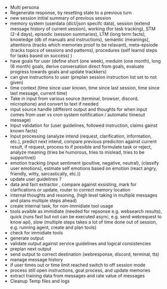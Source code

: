 - Multi persona
- Regenerate response, by resetting state to a previous turn
- new session initial summary of previous session
- memory system (userdata (dict/json specifc data), session (extend message history of current session), working (for task tracking), STM (2-4 days), episodic (session summaries), LTM (long term facts), knowledge (db of manuals and instructions), semantic (meanings), attentions (tracks which memories proof to be relavant), meta-epsiode (tracks topics of sessions and patterns), procedures (self learnd steps for tasks based on success) )
- have goals for user (define short (one week), meduim (one month), long (6 month) goals, derive conversation direct from goals, evaluate progress towards goals and update trackkers)
- can give instructions to user (preplan session instruction list set to not given)
- time context (time since user known, time since last session, time since last message, current time)
- Take in input from various source (terminal, browser, discord, microphone) and convert to text if needed
- input source handle (different output and thoughts for when input comes from user vs cron system notification / automatic timeout message)
- Input validation for (user guidelines, followed instruction, claims gainst known facts)
- Input processing (analyze intend (request, clarification, information, etc.), predict next intend, compare previous prediciton against current result, if request, process to if possible and formulate task or reject, analyze meaning (tries be humorous, tries to mislead, tries to be supportive))
- emotion tracking (input sentiment (positive, negative, neutral), (classify user emotions), estmate self emotions based on emotion (react angry, friendly, witty, sarcastically, etc.))
- update user guidelines ?
- data and fact extractor , compare against exsisting, mark for clarfications or update, router to correct memory location
- internal thoughts and resoning, (high level taking in multiple messages and plans multiple steps ahead)
- create internal task, for non-immidiate tool usage 
- tools avaible as immidiate (needed for repsonse e.g. websearch results), quick (runs fast but not can be executed async, e.g. send webrequest to know api), slow (multiple steps takes a lot of time done out of session, e.g. running agent, create and plan tools)
- check for immidiate tools
- generate output
- validate output against service guidelines and logical consistencies
- preplan next output
- send output to correct destination (webresponse, discord, terminal, tts)
- manage message history
- if user times out or time limit reached switch to off session mode
- process still open instructions, goal process, and update memories
- extract training data from messages and rate value of messages
- Cleanup Temp files and logs